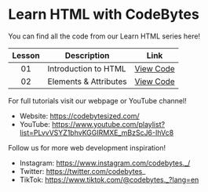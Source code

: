 # Learn HTML with CodeBytes
You can find all the code from our Learn HTML series here!

| Lesson | Description | Link
| :---: | ----- | --- |
| 01 | Introduction to HTML | [View Code](https://github.com/CodeBytes94/learn-html/blob/main/the-fundamentals/introduction-to-html/introduction-to-html.html)
| 02 | Elements & Attributes | [View Code](https://github.com/CodeBytes94/learn-html/blob/main/the-fundamentals/elements-attributes/elements-attributes.html)

For full tutorials visit our webpage or YouTube channel!
- Website: https://codebytesized.com/
- YouTube: https://www.youtube.com/playlist?list=PLvvVSYZ1bhvKGGIRMXE_mBzScJ6-IhVc8

Follow us for more web development inspiration!
- Instagram: https://www.instagram.com/codebytes._/
- Twitter: https://twitter.com/codebytes_
- TikTok: https://www.tiktok.com/@codebytes._?lang=en
